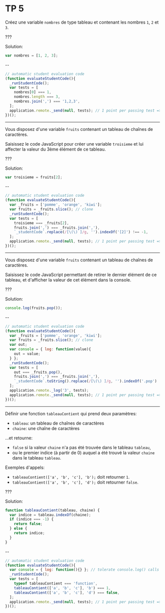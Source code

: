 # TP 5

Créez une variable `nombres` de type tableau et contenant les nombres `1`, `2` et `3`.

???

Solution:
```js
var nombres = [1, 2, 3];
```

--

```js
// automatic student evaluation code
(function evaluateStudentCode(){
  _runStudentCode();
  var tests = [
    nombres[0] === 1,
    nombres.length === 3,
    nombres.join(',') === '1,2,3',
  ];
  application.remote._send(null, tests); // 1 point per passing test => 3 pts per exercise
})();
```

---

Vous disposez d'une variable `fruits` contenant un tableau de chaînes de caractères.

Saisissez le code JavaScript pour créer une variable `troisieme` et lui affecter la valeur du 3ème élément de ce tableau.

???

Solution:
```js
var troisieme = fruits[2];
```

--

```js
// automatic student evaluation code
(function evaluateStudentCode(){
  var _fruits = ['pomme', 'orange', 'kiwi'];
  var fruits = _fruits.slice(); // clone
  _runStudentCode();
  var tests = [
    troisieme === _fruits[2],
    fruits.join(',') === _fruits.join(','),
    `_studentCode`.replace(/[\(\) ]/g, '').indexOf('[2]') !== -1,
  ];
  application.remote._send(null, tests); // 1 point per passing test => 3 pts per exercise
})();
```

---

Vous disposez d'une variable `fruits` contenant un tableau de chaînes de caractères.

Saisissez le code JavaScript permettant de retirer le dernier élément de ce tableau, et d'afficher la valeur de cet élément dans la console.

???

Solution:
```js
console.log(fruits.pop());
```

--

```js
// automatic student evaluation code
(function evaluateStudentCode(){
  var _fruits = ['pomme', 'orange', 'kiwi'];
  var fruits = _fruits.slice(); // clone
  var out;
  var console = { log: function(value){
    out = value;
  } };
  _runStudentCode();
  var tests = [
    out === _fruits.pop(),
    fruits.join(',') === _fruits.join(','),
    `_studentCode`.toString().replace(/[\(\) ]/g, '').indexOf('.pop') !== -1,
  ];
  application.remote._log('3', tests);
  application.remote._send(null, tests); // 1 point per passing test => 3 pts per exercise
})();
```

---

Définir une fonction `tableauContient` qui prend deux paramètres:
 - `tableau`: un tableau de chaînes de caractères
 - `chaine`: une chaîne de caractères

...et retourne:
 - `false` si la valeur `chaine` n'a pas été trouvée dans le tableau `tableau`,
 - ou le premier indice (à partir de 0) auquel a été trouvé la valeur `chaine` dans le tableau `tableau`.

Exemples d'appels:
 - `tableauContient(['a', 'b', 'c'], 'b');` doit retourner `1`.
 - `tableauContient(['a', 'b', 'c'], 'd');` doit retourner `false`.

???

Solution:
```js
function tableauContient(tableau, chaine) {
  var indice = tableau.indexOf(chaine);
  if (indice === -1) {
    return false;
  } else {
    return indice;
  }
}
```

--

```js
// automatic student evaluation code
(function evaluateStudentCode(){
  var console = { log: function(){} }; // tolerate console.log() calls
  _runStudentCode();
  var tests = [
    typeof tableauContient === 'function',
    tableauContient(['a', 'b', 'c'], 'b') === 1,
    tableauContient(['a', 'b', 'c'], 'd') === false,
  ];
  application.remote._send(null, tests); // 1 point per passing test => 3 pts per exercise
})();
```
